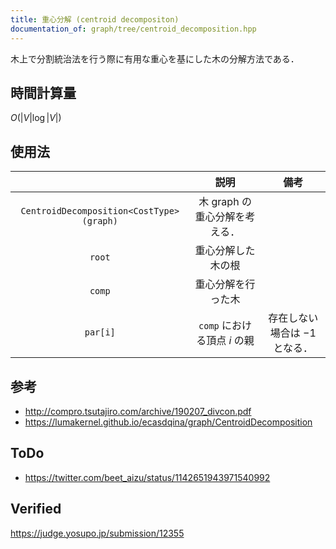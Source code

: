 ```yaml
---
title: 重心分解 (centroid decompositon)
documentation_of: graph/tree/centroid_decomposition.hpp
---
```


木上で分割統治法を行う際に有用な重心を基にした木の分解方法である．


## 時間計算量

$O(\lvert V \rvert \log{\lvert V \rvert})$


## 使用法

||説明|備考|
|:--:|:--:|:--:|
|`CentroidDecomposition<CostType>(graph)`|木 $\mathrm{graph}$ の重心分解を考える．||
|`root`|重心分解した木の根||
|`comp`|重心分解を行った木||
|`par[i]`|`comp` における頂点 $i$ の親|存在しない場合は $-1$ となる．|


## 参考

- http://compro.tsutajiro.com/archive/190207_divcon.pdf
- https://lumakernel.github.io/ecasdqina/graph/CentroidDecomposition


## ToDo

- https://twitter.com/beet_aizu/status/1142651943971540992


## Verified

https://judge.yosupo.jp/submission/12355
